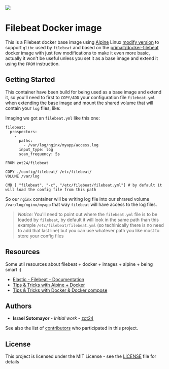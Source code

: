 [![](https://badge.imagelayers.io/zot24/filebeat:latest.svg)](https://imagelayers.io/?images=zot24/filebeat:latest 'Get your own badge on imagelayers.io')

# Filebeat Docker image

This is a Filebeat docker base image using [Alpine](http://alpinelinux.org/) Linux [modify version](https://hub.docker.com/r/frolvlad/alpine-glibc/) to support `glibc` used by `filebeat` and based on the [primait/docker-filebeat](https://github.com/primait/docker-filebeat) docker image with just few modifications to make it even more basic, actually it won't be useful unless you set it as a base image and extend it using the `FROM` instruction.

## Getting Started

This container have been build for being used as a base image and extend it, so you'll need to first to `COPY/ADD` your configuration file `filebeat.yml` when extending the base image and mount the shared volume that will contain your `log` files, like:

Imaging we got an `filebeat.yml` like this one:

```
filebeat:
  prospectors:
    -
      paths:
        - /var/log/nginx/myapp/access.log
      input_type: log
      scan_frequency: 5s
```

```
FROM zot24/filebeat

COPY ./config/filebeat/ /etc/filebeat/
VOLUME /var/log

CMD [ "filebeat", "-c", "/etc/filebeat/filebeat.yml"] # by default it will load the config file from this path
```

So our `nginx` container will be writing log file into our shrared volume `/var/log/nginx/myapp` that way `filebeat` will have access to the log files.

> *Notice:* You'll need to point out where the `filebeat.yml` file is to be loaded by `filebeat`, by default it will look in the same path than this example
`/etc/filebeat/filebeat.yml` (so techinically there is no need to add that last line) but you can use whatever path you like most to store your config files

## Resources

Some util resources about filebeat + docker + images + alpine + being smart :)

* [Elastic - Filebeat - Documentation](https://www.elastic.co/guide/en/beats/filebeat/1.1/configuration-filebeat-options.html)
* [Tips & Tricks with Alpine + Docker](http://blog.zot24.com/tips-tricks-with-alpine-docker/)
* [Tips & Tricks with Docker & Docker compose](http://blog.zot24.com/tips-tricks-docker/)

## Authors

* **Israel Sotomayor** - *Initial work* - [zot24](https://github.com/zot24)

See also the list of [contributors](https://github.com/zot24/docker-filebeat/contributors) who participated in this project.

## License

This project is licensed under the MIT License - see the [LICENSE](https://github.com/zot24/docker-filebeat/blob/master/LICENSE) file for details
